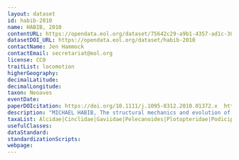 ```yaml
---
layout: dataset
id: habib-2010
name: HABIB, 2010
contentURL: https://opendata.eol.org/dataset/75642c29-a9b1-4357-ad1c-30ada937e516/resource/9abaf5bf-6a86-48d6-a1aa-d274fb8981a5/download/habib2010.zip
datasetDOI_URL: https://opendata.eol.org/dataset/habib-2010
contactName: Jen Hammock
contactEmail: secretariat@eol.org
license: CC0
traitList: locomotion
higherGeography:
decimalLatitude:
decimalLongitude:
taxon: Neoaves
eventDate:
paperDOIcitation: https://doi.org/10.1111/j.1095-8312.2010.01372.x	https://doi.org/10.1111/j.1095-8312.2010.01372.x
description: "MICHAEL HABIB, The structural mechanics and evolution of aquaflying birds, Biological Journal of the Linnean Society, Volume 99, Issue 4, April 2010, Pages 687,Aei698, https://doi.org/10.1111/j.1095-8312.2010.01372.x	https://doi.org/10.1111/j.1095-8312.2010.01372.x"
taxaList: Alcidae|Cinclidae|Gaviidae|Pelecanoides|Plotopteridae|Podicipediformes|Spheniscidae
usefulClasses:
dataStandard:
standardizationScripts:
webpage:
---
```


